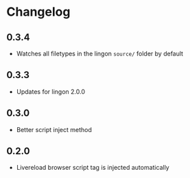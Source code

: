 # Changelog

## 0.3.4

* Watches all filetypes in the lingon `source/` folder by default

## 0.3.3

* Updates for lingon 2.0.0

## 0.3.0

* Better script inject method

## 0.2.0

* Livereload browser script tag is injected automatically
